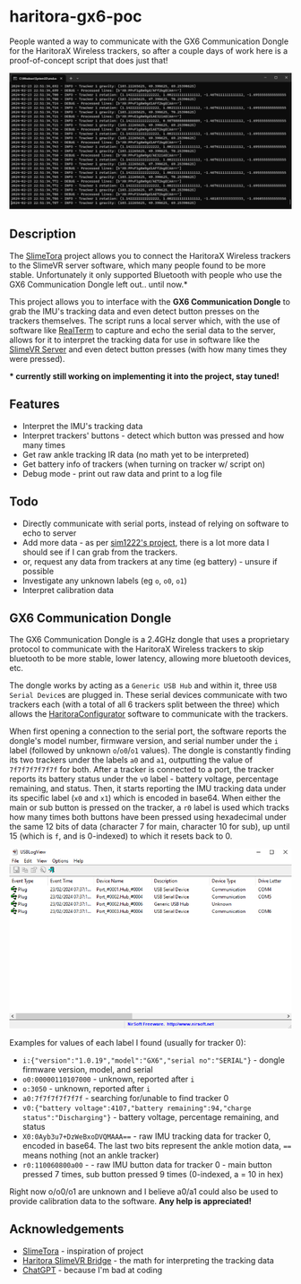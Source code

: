 # haritora-gx6-poc
People wanted a way to communicate with the GX6 Communication Dongle for the HaritoraX Wireless trackers, so after a couple days of work here is a proof-of-concept script that does just that!<br>

![Showcase of the script, showing the interpreted IMU tracking data from the dongle for tracker 0](showcase.png)

## Description
The [SlimeTora](https://github.com/OCSYT/SlimeTora) project allows you to connect the HaritoraX Wireless trackers to the SlimeVR server software, which many people found to be more stable. Unfortunately it only supported Bluetooth with people who use the GX6 Communication Dongle left out.. until now.*

This project allows you to interface with the **GX6 Communication Dongle** to grab the IMU's tracking data and even detect button presses on the trackers themselves. The script runs a local server which, with the use of software like [RealTerm](https://sourceforge.net/projects/realterm/) to capture and echo the serial data to the server, allows for it to interpret the tracking data for use in software like the [SlimeVR Server](https://github.com/SlimeVR/SlimeVR-Server) and even detect button presses (with how many times they were pressed).

**\* currently still working on implementing it into the project, stay tuned!**

## Features
- Interpret the IMU's tracking data
- Interpret trackers' buttons - detect which button was pressed and how many times
- Get raw ankle tracking IR data (no math yet to be interpreted)
- Get battery info of trackers (when turning on tracker w/ script on)
- Debug mode - print out raw data and print to a log file

## Todo
- Directly communicate with serial ports, instead of relying on software to echo to server
- Add more data - as per [sim1222's project](https://github.com/sim1222/haritorax-slimevr-bridge/blob/master/src/haritora.rs), there is a lot more data I should see if I can grab from the trackers.
- or, request any data from trackers at any time (eg battery) - unsure if possible
- Investigate any unknown labels (eg `o`, `o0`, `o1`)
- Interpret calibration data

## GX6 Communication Dongle
<spoiler>The GX6 Communication Dongle is a 2.4GHz dongle that uses a proprietary protocol to communicate with the HaritoraX Wireless trackers to skip bluetooth to be more stable, lower latency, allowing more bluetooth devices, etc.

The dongle works by acting as a `Generic USB Hub` and within it, three `USB Serial Device`s are plugged in. These serial devices communicate with two trackers each (with a total of all 6 trackers split between the three) which allows the [HaritoraConfigurator](https://shop.shiftall.net/en-us/products/haritoraconfigurator-global) software to communicate with the trackers.

When first opening a connection to the serial port, the software reports the dongle's model number, firmware version, and serial number under the `i` label (followed by unknown `o`/`o0`/`o1` values). The dongle is constantly finding its two trackers under the labels `a0` and `a1`, outputting the value of `7f7f7f7f7f7f` for both. After a tracker is connected to a port, the tracker reports its battery status under the `v0` label - battery voltage, percentage remaining, and status. Then, it starts reporting the IMU tracking data under its specific label (`x0` and `x1`) which is encoded in base64. When either the main or sub button is pressed on the tracker, a `r0` label is used which tracks how many times both buttons have been pressed using hexadecimal under the same 12 bits of data (character 7 for main, character 10 for sub), up until 15 (which is `f`, and is 0-indexed) to which it resets back to 0.

![USBLogView window showing a "Generic USB Hub" and three "USB Serial Devices" plugged in](usblogview.png)

Examples for values of each label I found (usually for tracker 0):
- `i:{"version":"1.0.19","model":"GX6","serial no":"SERIAL"}` - dongle firmware version, model, and serial
- `o0:00000110107000` - unknown, reported after `i`
- `o:3050` - unknown, reported after `i`
- `a0:7f7f7f7f7f7f` - searching for/unable to find tracker 0
- `v0:{"battery voltage":4107,"battery remaining":94,"charge status":"Discharging"}` - battery voltage, percentage remaining, and status
- `X0:0Ayb3u7+DzWeBxoDVQMAAA==` - raw IMU tracking data for tracker 0, encoded in base64. The last two bits represent the ankle motion data, `==` means nothing (not an ankle tracker)
- `r0:110060800a00` -  - raw IMU button data for tracker 0 - main button pressed 7 times, sub button pressed 9 times (0-indexed, a = 10 in hex)

Right now o/o0/o1 are unknown and I believe a0/a1 could also be used to provide calibration data to the software. **Any help is appreciated!**

## Acknowledgements
* [SlimeTora](https://github.com/OCSYT/SlimeTora) - inspiration of project
* [Haritora SlimeVR Bridge](https://github.com/sim1222/haritorax-slimevr-bridge/) - the math for interpreting the tracking data
* [ChatGPT](https://chat.openai.com) - because I'm bad at coding
